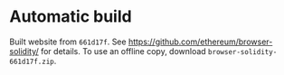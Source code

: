 # Automatic build
Built website from `661d17f`. See https://github.com/ethereum/browser-solidity/ for details.
To use an offline copy, download `browser-solidity-661d17f.zip`.
